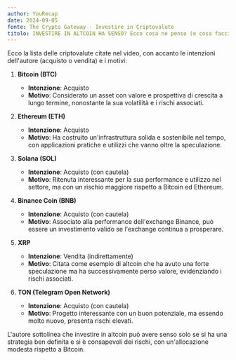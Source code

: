 ```yaml
---
author: YouRecap
date: 2024-09-05
fonte: The Crypto Gateway - Investire in Criptovalute
titolo: INVESTIRE IN ALTCOIN HA SENSO? Ecco cosa ne penso (e cosa faccio io).
---
```


Ecco la lista delle criptovalute citate nel video, con accanto le intenzioni dell'autore (acquisto o vendita) e i motivi:

1. **Bitcoin (BTC)**
   - **Intenzione**: Acquisto
   - **Motivo**: Considerato un asset con valore e prospettiva di crescita a lungo termine, nonostante la sua volatilità e i rischi associati.

2. **Ethereum (ETH)**
   - **Intenzione**: Acquisto
   - **Motivo**: Ha costruito un'infrastruttura solida e sostenibile nel tempo, con applicazioni pratiche e utilizzi che vanno oltre la speculazione.

3. **Solana (SOL)**
   - **Intenzione**: Acquisto (con cautela)
   - **Motivo**: Ritenuta interessante per la sua performance e utilizzo nel settore, ma con un rischio maggiore rispetto a Bitcoin ed Ethereum.

4. **Binance Coin (BNB)**
   - **Intenzione**: Acquisto (con cautela)
   - **Motivo**: Associato alla performance dell'exchange Binance, può essere un investimento valido se l'exchange continua a prosperare.

5. **XRP**
   - **Intenzione**: Vendita (indirettamente)
   - **Motivo**: Citata come esempio di altcoin che ha avuto una forte speculazione ma ha successivamente perso valore, evidenziando i rischi associati.

6. **TON (Telegram Open Network)**
   - **Intenzione**: Acquisto (con cautela)
   - **Motivo**: Progetto interessante con un buon potenziale, ma essendo molto nuovo, presenta rischi elevati.

L'autore sottolinea che investire in altcoin può avere senso solo se si ha una strategia ben definita e si è consapevoli dei rischi, con un'allocazione modesta rispetto a Bitcoin.
